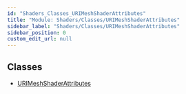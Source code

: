```yaml
---
id: "Shaders_Classes_URIMeshShaderAttributes"
title: "Module: Shaders/Classes/URIMeshShaderAttributes"
sidebar_label: "Shaders/Classes/URIMeshShaderAttributes"
sidebar_position: 0
custom_edit_url: null
---
```


## Classes

- [URIMeshShaderAttributes](../classes/Shaders_Classes_URIMeshShaderAttributes.URIMeshShaderAttributes.md)
